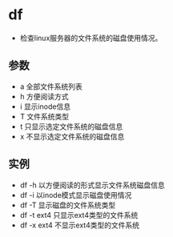 # df

- 检查linux服务器的文件系统的磁盘使用情况。

## 参数
- a 全部文件系统列表
- h 方便阅读方式
- i 显示inode信息
- T 文件系统类型
- t 只显示选定文件系统的磁盘信息
- x 不显示选定文件系统的磁盘信息

## 实例
- df -h 以方便阅读的形式显示文件系统磁盘信息
- df -i 以inode模式显示磁盘使用情况
- df -T 显示磁盘的文件系统类型
- df -t ext4 只显示ext4类型的文件系统
- df -x ext4 不显示ext4类型的文件系统
